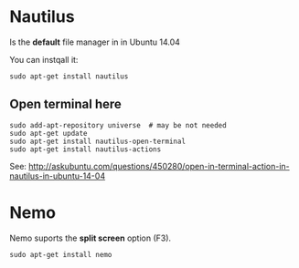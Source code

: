 Nautilus
========

Is the __default__ file manager in in Ubuntu 14.04

You can instqall it:

    sudo apt-get install nautilus



Open terminal here
------------------

```
sudo add-apt-repository universe  # may be not needed
sudo apt-get update
sudo apt-get install nautilus-open-terminal
sudo apt-get install nautilus-actions
```

See: 
<http://askubuntu.com/questions/450280/open-in-terminal-action-in-nautilus-in-ubuntu-14-04>



Nemo
===================================================

Nemo suports the __split screen__ option (F3).

    sudo apt-get install nemo
